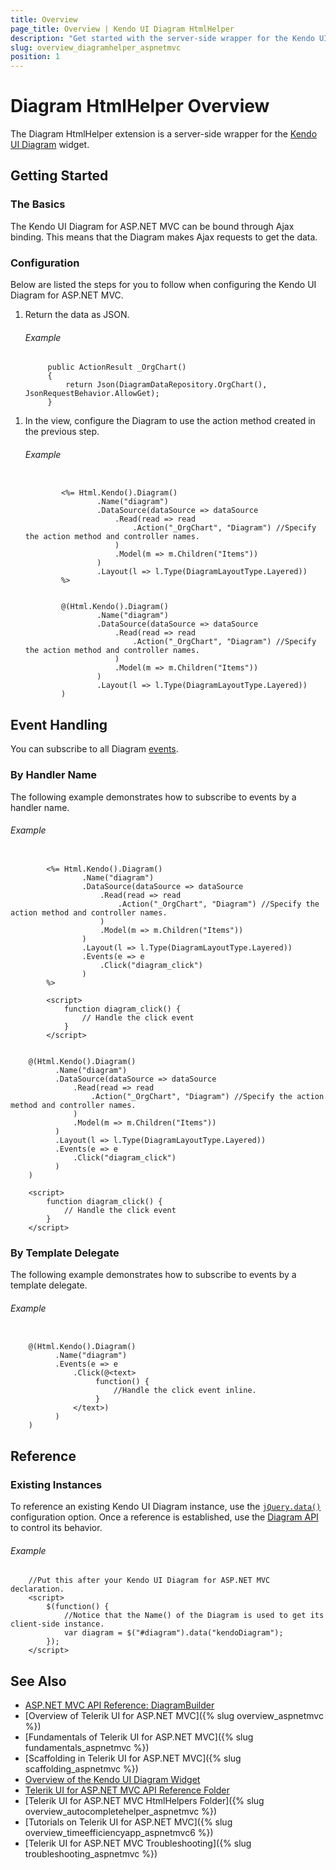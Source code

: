 ```yaml
---
title: Overview
page_title: Overview | Kendo UI Diagram HtmlHelper
description: "Get started with the server-side wrapper for the Kendo UI Diagram widget for ASP.NET MVC."
slug: overview_diagramhelper_aspnetmvc
position: 1
---
```


# Diagram HtmlHelper Overview

The Diagram HtmlHelper extension is a server-side wrapper for the [Kendo UI Diagram](https://demos.telerik.com/kendo-ui/diagram/index) widget.

## Getting Started

### The Basics

The Kendo UI Diagram for ASP.NET MVC can be bound through Ajax binding. This means that the Diagram makes Ajax requests to get the data.

### Configuration

Below are listed the steps for you to follow when configuring the Kendo UI Diagram for ASP.NET MVC.

1. Return the data as JSON.

    ###### Example

            public ActionResult _OrgChart()
            {
                return Json(DiagramDataRepository.OrgChart(), JsonRequestBehavior.AllowGet);
            }

<!--_-->
1. In the view, configure the Diagram to use the action method created in the previous step.

    ###### Example

    ```tab-ASPX

            <%= Html.Kendo().Diagram()
                    .Name("diagram")
                    .DataSource(dataSource => dataSource
                        .Read(read => read
                            .Action("_OrgChart", "Diagram") //Specify the action method and controller names.
                        )
                        .Model(m => m.Children("Items"))
                    )
                    .Layout(l => l.Type(DiagramLayoutType.Layered))
            %>

    ```
    ```tab-Razor

            @(Html.Kendo().Diagram()
                    .Name("diagram")
                    .DataSource(dataSource => dataSource
                        .Read(read => read
                            .Action("_OrgChart", "Diagram") //Specify the action method and controller names.
                        )
                        .Model(m => m.Children("Items"))
                    )
                    .Layout(l => l.Type(DiagramLayoutType.Layered))
            )

    ```

## Event Handling

You can subscribe to all Diagram [events](../../../kendo-ui/api/javascript/dataviz/ui/diagram#events).

### By Handler Name

The following example demonstrates how to subscribe to events by a handler name.

###### Example

```tab-ASPX

        <%= Html.Kendo().Diagram()
                .Name("diagram")
                .DataSource(dataSource => dataSource
                    .Read(read => read
                        .Action("_OrgChart", "Diagram") //Specify the action method and controller names.
                    )
                    .Model(m => m.Children("Items"))
                )
                .Layout(l => l.Type(DiagramLayoutType.Layered))
                .Events(e => e
                    .Click("diagram_click")
                )
        %>

        <script>
            function diagram_click() {
                // Handle the click event
            }
        </script>
```
```tab-Razor

    @(Html.Kendo().Diagram()
          .Name("diagram")
          .DataSource(dataSource => dataSource
              .Read(read => read
                  .Action("_OrgChart", "Diagram") //Specify the action method and controller names.
              )
              .Model(m => m.Children("Items"))
          )
          .Layout(l => l.Type(DiagramLayoutType.Layered))
          .Events(e => e
              .Click("diagram_click")
          )
    )

    <script>
        function diagram_click() {
            // Handle the click event
        }
    </script>
```

### By Template Delegate

The following example demonstrates how to subscribe to events by a template delegate.

###### Example

```tab-Razor

    @(Html.Kendo().Diagram()
          .Name("diagram")
          .Events(e => e
              .Click(@<text>
                   function() {
                       //Handle the click event inline.
                   }
              </text>)
          )
    )
```

## Reference

### Existing Instances

To reference an existing Kendo UI Diagram instance, use the [`jQuery.data()`](http://api.jquery.com/jQuery.data/) configuration option. Once a reference is established, use the [Diagram API](../../../kendo-ui/api/javascript/dataviz/ui/diagram#methods) to control its behavior.

###### Example

        //Put this after your Kendo UI Diagram for ASP.NET MVC declaration.
        <script>
            $(function() {
                //Notice that the Name() of the Diagram is used to get its client-side instance.
                var diagram = $("#diagram").data("kendoDiagram");
            });
        </script>

## See Also

* [ASP.NET MVC API Reference: DiagramBuilder](/api/Kendo.Mvc.UI.Fluent/DiagramBuilder)
* [Overview of Telerik UI for ASP.NET MVC]({% slug overview_aspnetmvc %})
* [Fundamentals of Telerik UI for ASP.NET MVC]({% slug fundamentals_aspnetmvc %})
* [Scaffolding in Telerik UI for ASP.NET MVC]({% slug scaffolding_aspnetmvc %})
* [Overview of the Kendo UI Diagram Widget](http://docs.telerik.com/kendo-ui/controls/diagrams-and-maps/diagram/overview)
* [Telerik UI for ASP.NET MVC API Reference Folder](/api/Kendo.Mvc/AggregateFunction)
* [Telerik UI for ASP.NET MVC HtmlHelpers Folder]({% slug overview_autocompletehelper_aspnetmvc %})
* [Tutorials on Telerik UI for ASP.NET MVC]({% slug overview_timeefficiencyapp_aspnetmvc6 %})
* [Telerik UI for ASP.NET MVC Troubleshooting]({% slug troubleshooting_aspnetmvc %})
